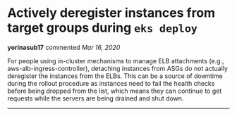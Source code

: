 # Actively deregister instances from target groups during `eks deploy`

**yorinasub17** commented *Mar 16, 2020*

For people using in-cluster mechanisms to manage ELB attachments (e.g., aws-alb-ingress-controller), detaching instances from ASGs do not actually deregister the instances from the ELBs. This can be a source of downtime during the rollout procedure as instances need to fail the health checks before being dropped from the list, which means they can continue to get requests while the servers are being drained and shut down.
<br />
***


